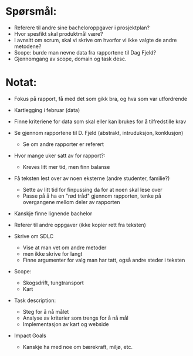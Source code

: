 # Spørsmål:  

- Referere til andre sine bacheloroppgaver i prosjektplan?
- Hvor spesfikt skal produktmål være?
- I avnsitt om scrum, skal vi skrive om hvorfor vi ikke valgte de andre metodene?
- Scope: burde man nevne data fra rapportene til Dag Fjeld?
- Gjennomgang av scope, domain og task desc.

  
# Notat:  

- Fokus på rapport, få med det som gikk bra, og hva som var utfordrende
- Kartlegging i februar (data)
- Finne kriteriene for data som skal eller kan brukes for å tilfredstille krav
- Se gjennom rapportene til D. Fjeld (abstrakt, intruduksjon, konklusjon)
	- Se om andre rapporter er referert

- Hvor mange uker satt av for rapport?:
	- Kreves litt mer tid, men finn balanse

- Få teksten lest over av noen eksterne (andre studenter, familie?)
	- Sette av litt tid for finpussing da for at noen skal lese over
	- Passe på å ha en "rød tråd" gjennom rapporten, tenke på overgangene mellom deler av rapporten

- Kanskje finne lignende bachelor
- Referer til andre oppgaver (ikke kopier rett fra teksten)
- Skrive om SDLC
	- Vise at man vet om andre metoder
	- men ikke skrive for langt
	- Finne argumenter for valg man har tatt, også andre steder i teksten

- Scope:
	- Skogsdrift, tungtransport
	- Kart

- Task description:
	- Steg for å nå målet
	- Analyse av kriterier som trengs for å nå mål
	- Implementasjon av kart og webside

- Impact Goals
	- Kanskje ha med noe om bærekraft, miljø, etc.
